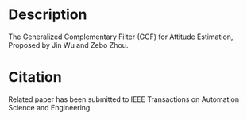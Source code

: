 # Description
The Generalized Complementary Filter (GCF) for Attitude Estimation, Proposed by Jin Wu and Zebo Zhou.

# Citation
Related paper has been submitted to IEEE Transactions on Automation Science and Engineering

